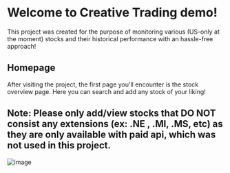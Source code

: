 # Welcome to Creative Trading demo! 

This project was created for the purpose of monitoring various (US-only at the moment) stocks and their historical performance with an hassle-free approach!

## Homepage

After visiting the project, the first page you'll encounter is the stock overview page. Here you can search and add any stock of your liking! 
## Note: Please only add/view stocks that DO NOT consist any extensions (ex: .NE , .MI, .MS, etc) as they are only available with paid api, which was not used in this project.

![image](https://user-images.githubusercontent.com/113118218/197834729-abe96b8f-6c00-4eae-b782-f5755339bbc1.png)
